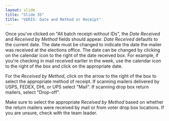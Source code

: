 ```yaml
---
layout: slide
title: "Slide 35"
title: "VERIS: Date and Method or Receipt"
---
```


Once you've clicked on "All batch receipt-without IDs", the _Date Received_ and _Received by Method_ fields should appear. _Date Received_ defaults to the current date. The date must be changed to indicate the date the mailer was received at the elections office. The date can be changed by clicking on the calendar icon to the right of the date received box. For example, if you're checking in mail received earlier in the week, use the calendar icon to the right of the box and click on the appropriate date.

For the _Received by Method_, click on the arrow to the right of the box to select the appropriate method of receipt. If scanning mailers delivered by USPS, FEDEX, DHL or UPS select "Mail". If scanning drop box return mailers, select "Drop-off".

Make sure to select the appropriate _Received by Method_ based on whether the return mailers were received by mail or from voter drop box locations. If you are unsure, check with the team leader.
